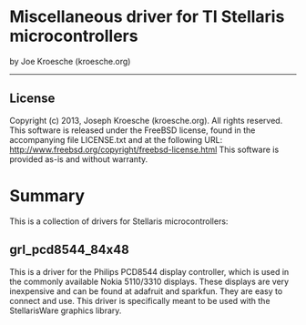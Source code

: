 Miscellaneous driver for TI Stellaris microcontrollers
======================================================
by Joe Kroesche (kroesche.org)

---

License
-------
Copyright (c) 2013, Joseph Kroesche (kroesche.org).  All rights reserved.
This software is released under the FreeBSD license, found in the accompanying file LICENSE.txt and at the following URL:
  http://www.freebsd.org/copyright/freebsd-license.html
This software is provided as-is and without warranty.

Summary
=======
This is a collection of drivers for Stellaris microcontrollers:

grl_pcd8544_84x48
-----------------
This is a driver for the Philips PCD8544 display controller, which is used in the commonly available Nokia 5110/3310 displays.  These displays are very inexpensive and can be found at adafruit and sparkfun.  They are easy to connect and use.  This driver is specifically meant to be used with the StellarisWare graphics library.
